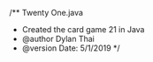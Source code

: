 /** Twenty One.java
  * Created the card game 21 in Java
  * @author Dylan Thai
  * @version Date: 5/1/2019
 */
